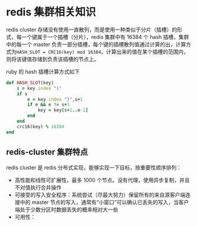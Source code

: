 # redis 集群相关知识

redis cluster 存储没有使用一直散列，而是使用一种类似于分片（插槽）的形式，每一个键属于一个插槽（分片），redis 集群中有 16384 个 hash 插槽，集群中的每一个 master 负责一部分插槽，每个键的插槽散列值通过计算的出，计算方式为`HASH_SLOT = CRC16(key) mod 16384`，计算出来的值在某个插槽的范围内，则将该键值存储到负责该插槽的节点上。

ruby 的 hash 插槽计算方式如下
```ruby
def HASH_SLOT(key)
    s = key.index "{"
    if s
        e = key.index "}",s+1
        if e && e != s+1
            key = key[s+1..e-1]
        end
    end
    crc16(key) % 16384
end
```

## redis-cluster 集群特点

redis cluster 是 redis 分布式实现，能够实现一下目标，按重要性顺序排列：
 - 高性能和线性可扩展性，最多 1000 个节点。没有代理，使用异步复制，并且不对值执行合并操作
 - 可接受的写入安全程序：系统尝试（尽最大努力）保留所有的来自源客户端连接中的 master 节点的写入，通常有“小窗口”可以确认已丢失的写入，当客户端处于少数分区时数据丢失的概率相对大一些
 - 可用性：